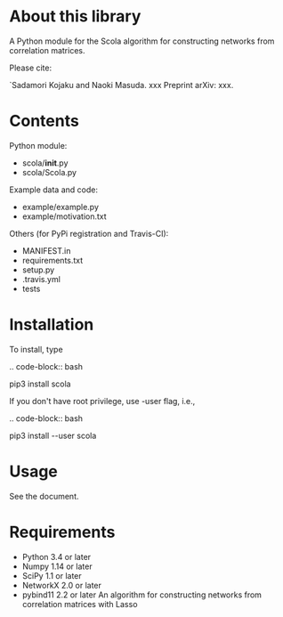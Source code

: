 About this library
==================

A Python module for the Scola algorithm for constructing networks from correlation matrices.
 
Please cite:

`Sadamori Kojaku and Naoki Masuda. xxx Preprint arXiv: xxx. 

Contents
========
Python module:
  - scola/__init__.py
  - scola/Scola.py

Example data and code:
  - example/example.py
  - example/motivation.txt

Others (for PyPi registration and Travis-CI):
  - MANIFEST.in
  - requirements.txt
  - setup.py
  - .travis.yml
  - tests

Installation
============

To install, type
      
.. code-block:: bash

  pip3 install scola 

If you don't have root privilege, use -user flag, i.e.,  
      
.. code-block:: bash

  pip3 install --user scola 


Usage
=====

See the document. 

Requirements
============
- Python 3.4 or later
- Numpy 1.14 or later
- SciPy 1.1 or later
- NetworkX 2.0 or later
- pybind11 2.2 or later 
An algorithm for constructing networks from correlation matrices with Lasso
